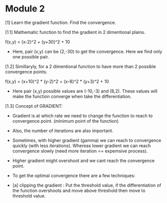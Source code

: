 # Module 2

[1] Learn the gradient function. Find the convergence. 

[1.1] Mathematic function to find the gradient in 2 dimentional plains. 

f(x,y) = (x-2)^2 + (y+30)^2 + 10
- Here, pair (x,y) can be (2,-30) to get the convergence. Here we find only one possible pair. 

[1.2] Simillaryly, for a 2 dimentional function to have more than 2 possible convergence points. 

f(x,y) = (x+10)^2 * (y-2)^2 + (x-8)^2 * (y+3)^2 + 10 
- Here pair (x,y) possible values are (-10,-3) and (8,2). These values will make the function converge when take the differentiation.


[1.3] Concept of GRADIENT: 
- Gradient is at which rate we need to change the function to reach to convergence point. (minimum point of the function)
- Also, the number of iterations are also important.
-   Sometimes, with higher gradient (gamma) we can reach to convergence quickly (with less iterations). Whereas lower gradient we can reach convergence slowly (need more iteration == expemsive process).
-   Higher gradient might overshoot and we cant reach the convergence point.

- To get the optimal convergence there are a few techniques:
-   [a] clipping the gradient : Put the threshold value, if the differentiation of the function overshoots and move above threshold then move to threshold value. 

